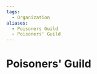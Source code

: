 ```yaml
---
tags:
  - Organization
aliases:
  - Poisoners Guild
  - Poisoners' Guild
---
```

# Poisoners' Guild
